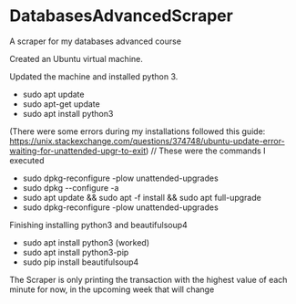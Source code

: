 # DatabasesAdvancedScraper
A scraper for my databases advanced course

Created an Ubuntu virtual machine.

Updated the machine and installed python 3.

- sudo apt update
- sudo apt-get update
- sudo apt install python3

(There were some errors during my installations followed this guide: https://unix.stackexchange.com/questions/374748/ubuntu-update-error-waiting-for-unattended-upgr-to-exit)
// These were the commands I executed 
- sudo dpkg-reconfigure -plow unattended-upgrades
- sudo dpkg --configure -a
- sudo apt update && sudo apt -f install && sudo apt full-upgrade
- sudo dpkg-reconfigure -plow unattended-upgrades
 
Finishing installing python3 and beautifulsoup4

- sudo apt install python3 (worked)
- sudo apt install python3-pip
- sudo pip install beautifulsoup4 

The Scraper is only printing the transaction with the highest value of each minute for now, in the upcoming week that will change 
